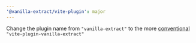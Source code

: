 ```yaml
---
'@vanilla-extract/vite-plugin': major
---
```


Change the plugin name from `"vanilla-extract"` to the more [conventional][plugin conventions] `"vite-plugin-vanilla-extract"`

[plugin conventions]: https://vite.dev/guide/api-plugin.html#conventions
